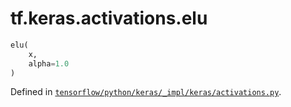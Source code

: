 <div itemscope itemtype="http://developers.google.com/ReferenceObject">
<meta itemprop="name" content="tf.keras.activations.elu" />
</div>

# tf.keras.activations.elu

``` python
elu(
    x,
    alpha=1.0
)
```



Defined in [`tensorflow/python/keras/_impl/keras/activations.py`](https://www.tensorflow.org/code/tensorflow/python/keras/_impl/keras/activations.py).

